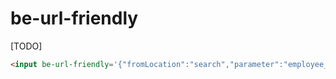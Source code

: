 # be-url-friendly

[TODO]

```html
<input be-url-friendly='{"fromLocation":"search","parameter":"employee_id", "prop": "value"}'>
```